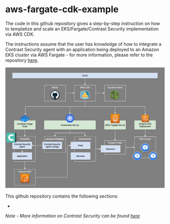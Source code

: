 # aws-fargate-cdk-example

The code in this github repository gives a step-by-step instruction on how to templatize and scale an EKS/Fargate/Contrast Security implementation via AWS CDK.

The instructions assume that the user has knowledge of how to integrate a Contrast Security agent with an application being deployed to an Amazon EKS cluster via AWS Fargate - for more information, please refer to the repository [here](https://github.com/Contrast-Security-OSS/aws-fargate-example).

![Contrast Fargate-EKS-cdk Integration Example](/diagrams/aws-fargate-contrast-security-integration-2.png)

This github repository contains the following sections:
* <ADD>

*Note - More information on Contrast Security can be found [here](www.contrastsecurity.com)*
